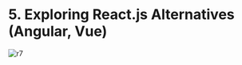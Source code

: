 # 5. Exploring React.js Alternatives (Angular, Vue)

![r7](https://user-images.githubusercontent.com/50626798/232569612-bd2a1be3-6af1-4b5c-9ced-51b3ae83f4bb.png)
